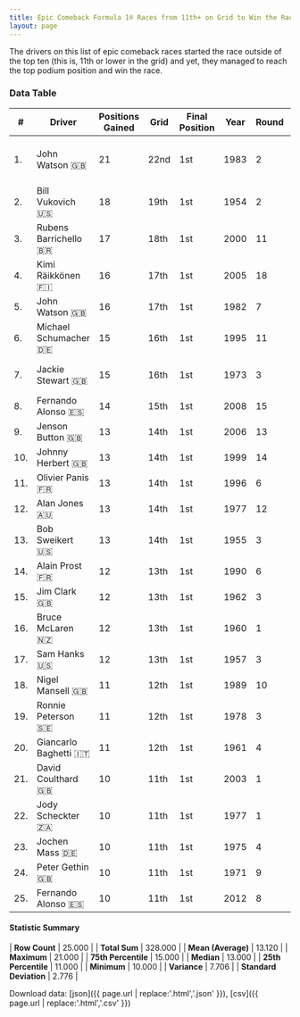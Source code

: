 ```yaml
---
title: Epic Comeback Formula 1® Races from 11th+ on Grid to Win the Race
layout: page
---
```


<canvas id="chart" width="400" height="180"></canvas>
<script>
var data = {
    "datasets": [
        {
            "backgroundColor": [
                "#f3a935",
                "#f3a935",
                "#f3a935",
                "#f3a935",
                "#f3a935",
                "#f3a935",
                "#f3a935",
                "#f3a935",
                "#f3a935",
                "#f3a935",
                "#f3a935",
                "#f3a935",
                "#f3a935",
                "#f3a935",
                "#f3a935",
                "#f3a935",
                "#f3a935",
                "#f3a935",
                "#f3a935",
                "#f3a935",
                "#f3a935",
                "#f3a935",
                "#f3a935",
                "#f3a935",
                "#f3a935"
            ],
            "borderColor": [
                "#f68639",
                "#f68639",
                "#f68639",
                "#f68639",
                "#f68639",
                "#f68639",
                "#f68639",
                "#f68639",
                "#f68639",
                "#f68639",
                "#f68639",
                "#f68639",
                "#f68639",
                "#f68639",
                "#f68639",
                "#f68639",
                "#f68639",
                "#f68639",
                "#f68639",
                "#f68639",
                "#f68639",
                "#f68639",
                "#f68639",
                "#f68639",
                "#f68639"
            ],
            "borderWidth": 1,
            "data": [
                21.0,
                18.0,
                17.0,
                16.0,
                16.0,
                15.0,
                15.0,
                14.0,
                13.0,
                13.0,
                13.0,
                13.0,
                13.0,
                12.0,
                12.0,
                12.0,
                12.0,
                11.0,
                11.0,
                11.0,
                10.0,
                10.0,
                10.0,
                10.0,
                10.0
            ],
            "label": "Positions Gained"
        }
    ],
    "labels": [
        "John Watson",
        "Bill Vukovich",
        "Rubens Barrichello",
        "Kimi Räikkönen",
        "John Watson",
        "Michael Schumacher",
        "Jackie Stewart",
        "Fernando Alonso",
        "Jenson Button",
        "Johnny Herbert",
        "Olivier Panis",
        "Alan Jones",
        "Bob Sweikert",
        "Alain Prost",
        "Jim Clark",
        "Bruce McLaren",
        "Sam Hanks",
        "Nigel Mansell",
        "Ronnie Peterson",
        "Giancarlo Baghetti",
        "David Coulthard",
        "Jody Scheckter",
        "Jochen Mass",
        "Peter Gethin",
        "Fernando Alonso"
    ]
};
var options = {
  legend: {
    display: false
  },
  scales: {
    xAxes: [{
      ticks: {
        beginAtZero: true,
        maxRotation: 180,
        display: window.innerWidth > 800
      }
    }],
    yAxes: [{
      ticks: {
        beginAtZero: true
      }
    }]
  },
  onResize: function(chart, size) {
    chart.options.scales.xAxes[0].ticks.display = size.width > 800;
  }
};
var chart = new Chart("chart", {
    data: data,
    type: 'bar',
    options: options
});
</script>

The drivers on this list of epic comeback races started the race outside of the top ten (this is, 11th or lower in the grid) and yet, they managed to reach the top podium position and win the race.

### Data Table

| # | Driver | Positions Gained | Grid | Final Position | Year | Round | Race |
|--|--|--|--|--|--|--|--|
| 1. | John Watson 🇬🇧 | 21 | 22nd | 1st | 1983 | 2 | United States Grand Prix West |
| 2. | Bill Vukovich 🇺🇸 | 18 | 19th | 1st | 1954 | 2 | Indianapolis 500 |
| 3. | Rubens Barrichello 🇧🇷 | 17 | 18th | 1st | 2000 | 11 | German Grand Prix |
| 4. | Kimi Räikkönen 🇫🇮 | 16 | 17th | 1st | 2005 | 18 | Japanese Grand Prix |
| 5. | John Watson 🇬🇧 | 16 | 17th | 1st | 1982 | 7 | Detroit Grand Prix |
| 6. | Michael Schumacher 🇩🇪 | 15 | 16th | 1st | 1995 | 11 | Belgian Grand Prix |
| 7. | Jackie Stewart 🇬🇧 | 15 | 16th | 1st | 1973 | 3 | South African Grand Prix |
| 8. | Fernando Alonso 🇪🇸 | 14 | 15th | 1st | 2008 | 15 | Singapore Grand Prix |
| 9. | Jenson Button 🇬🇧 | 13 | 14th | 1st | 2006 | 13 | Hungarian Grand Prix |
| 10. | Johnny Herbert 🇬🇧 | 13 | 14th | 1st | 1999 | 14 | European Grand Prix |
| 11. | Olivier Panis 🇫🇷 | 13 | 14th | 1st | 1996 | 6 | Monaco Grand Prix |
| 12. | Alan Jones 🇦🇺 | 13 | 14th | 1st | 1977 | 12 | Austrian Grand Prix |
| 13. | Bob Sweikert 🇺🇸 | 13 | 14th | 1st | 1955 | 3 | Indianapolis 500 |
| 14. | Alain Prost 🇫🇷 | 12 | 13th | 1st | 1990 | 6 | Mexican Grand Prix |
| 15. | Jim Clark 🇬🇧 | 12 | 13th | 1st | 1962 | 3 | Belgian Grand Prix |
| 16. | Bruce McLaren 🇳🇿 | 12 | 13th | 1st | 1960 | 1 | Argentine Grand Prix |
| 17. | Sam Hanks 🇺🇸 | 12 | 13th | 1st | 1957 | 3 | Indianapolis 500 |
| 18. | Nigel Mansell 🇬🇧 | 11 | 12th | 1st | 1989 | 10 | Hungarian Grand Prix |
| 19. | Ronnie Peterson 🇸🇪 | 11 | 12th | 1st | 1978 | 3 | South African Grand Prix |
| 20. | Giancarlo Baghetti 🇮🇹 | 11 | 12th | 1st | 1961 | 4 | French Grand Prix |
| 21. | David Coulthard 🇬🇧 | 10 | 11th | 1st | 2003 | 1 | Australian Grand Prix |
| 22. | Jody Scheckter 🇿🇦 | 10 | 11th | 1st | 1977 | 1 | Argentine Grand Prix |
| 23. | Jochen Mass 🇩🇪 | 10 | 11th | 1st | 1975 | 4 | Spanish Grand Prix |
| 24. | Peter Gethin 🇬🇧 | 10 | 11th | 1st | 1971 | 9 | Italian Grand Prix |
| 25. | Fernando Alonso 🇪🇸 | 10 | 11th | 1st | 2012 | 8 | European Grand Prix |

#### Statistic Summary

| **Row Count** | 25.000 |
| **Total Sum** | 328.000 |
| **Mean (Average)** | 13.120 |
| **Maximum** | 21.000 |
| **75th Percentile** | 15.000 |
| **Median** | 13.000 |
| **25th Percentile** | 11.000 |
| **Minimum** | 10.000 |
| **Variance** | 7.706 |
| **Standard Deviation** | 2.776 |

Download data: [json]({{ page.url | replace:'.html','.json' }}), [csv]({{ page.url | replace:'.html','.csv' }})
